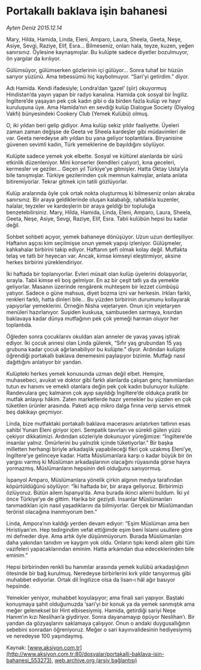 # Portakallı baklava işin bahanesi

*Ayten Deniz 2015.12.14*

<div class="pNewsDetailMainContent ctx_content" itemprop="articleBody">
 <p>
  Mary, Hilda, Hamida, Linda, Eleni, Amparo, Laura, Sheela, Geeta, Neşe, Asiye, Sevgi, Raziye, Elif, Esra… Bilmeseniz, onları hala, teyze, kuzen, yeğen sanırsınız. Öylesine kaynaşmışlar. Bu kulüpte sadece diyetler bozulmuyor, ön yargılar da kırılıyor.
 </p>
 <p>
  Gülümsüyor, gülümserken gözlerinin içi gülüyor... Sonra tuhaf bir hüzün sarıyor yüzünü. Ama tebessümü hiç kaybolmuyor. “Sari’yi getirdim.” diyor.
 </p>
 <p>
  Adı Hamida. Kendi ifadesiyle; Londra’dan ‘gazel’ (şiir) okuyormuş Hindistan’da yayın yapan bir radyo kanalına. Hamida çok sosyal bir İngiliz. İngiltere’de yaşayan pek çok kadın gibi o da birden fazla kulüp ve hayır kuruluşuna üye. Ama Hamida’nın en sevdiği kulüp Dialogue Society (Diyalog Vakfı) bünyesindeki Cookery Club (Yemek Kulübü) olmuş.
 </p>
 <p>
  O, iki yıldan beri gelip gidiyor. Ama kulüp sekiz yıldır faaliyette. Üyeleri zaman zaman değişse de Geeta ve Sheela kardeşler gibi müdavimleri de var. Geeta neredeyse altı yıldan bu yana geliyor toplantılara. Biryanisine güvenen sevimli kadın, Türk yemeklerine de bayıldığını söylüyor.
 </p>
 <p>
  Kulüpte sadece yemek yok elbette. Sosyal ve kültürel alanlarda bir sürü etkinlik düzenleniyor. Mini konserler (kendileri çalıyor), kına geceleri, kermesler ve geziler... Geçen yıl Türkiye’ye gitmişler. Hatta Oktay Usta’yla bile tanışmışlar. Türkiye gezilerinden çok memnun kalmışlar, anlata anlata bitiremiyorlar. Tekrar gitmek için tatili gözlüyorlar.
 </p>
 <p>
  Kulüp aralarında öyle çok ortak nokta oluşturmuş ki bilmeseniz onları akraba sanırsınız. Bir araya geldiklerinde oluşan kalabalığı, rahatlıkla kuzenler, halalar, teyzeler ve kardeşlerin bir araya geldiği bir topluluğa benzetebilirsiniz. Mary, Hilda, Hamida, Linda, Eleni, Amparo, Laura, Sheela, Geeta, Neşe, Asiye, Sevgi, Raziye, Elif, Esra. Tabii kulübün hepsi bu kadar değil.
 </p>
 <p>
  Sohbet sohbeti açıyor, yemek bahaneye dönüşüyor. Uzun uzun dertleşiliyor. Haftanın aşçısı kim seçilmişse onun yemek yapışı izleniyor. Gülüşmeler, kahkahalar birbirini takip ediyor. Haftanın şefi olmak kolay değil. Mutfakta telaş ve tatlı bir heyecan var. Ancak, kimse kimseyi eleştirmiyor, aksine herkes birbirini yüreklendiriyor.
 </p>
 <p>
  İki haftada bir toplanıyorlar. Evleri müsait olan kulüp üyelerini dolaşıyorlar, sırayla. Tabii kimse eli boş gelmiyor. En az bir çeşit tatlı ya da yemekle geliyorlar. Masanın üzerinde rengârenk muhteşem bir lezzet cümbüşü yatıyor. Sadece o güne mahsus, diyet bozma izni var herkesin. Irkları farklı, renkleri farklı, hatta dinleri bile... Bu yüzden birbirinin durumunu kollayarak yapıyorlar yemeklerini. Örneğin Nisha vejetaryen. Onun için vejetaryen menüleri hazırlanıyor. Suşiden kuskusa, sambuseden sarmaya, kısırdan baklavaya kadar dünya mutfağının pek çok yemeği harman oluyor her toplantıda.
 </p>
 <p>
  Öğleden sonra çocuklarını okuldan alan anneler de yavaş yavaş iştirak ediyor. İki çocuk annesi olan Linda gülerek, “Sıfır yaş grubundan 15 yaş grubuna kadar çocuk ağırlanabiliyor bu kulüpte.” diyor. Ardından kulüpte öğrendiği portakallı baklava denemesini paylaşıyor bizimle. Mutfağı nasıl dağıttığını anlatıyor bir yandan.
 </p>
 <p>
  Kulüpteki herkes yemek konusunda uzman değil elbet. Hemşire, muhasebeci, avukat ve doktor gibi farklı alanlarda çalışan genç hanımlardan tutun ev hanımı ve emekli olanlara değin pek çok kadın bulunuyor kulüpte. Randevulara geç kalmanın çok ayıp sayıldığı İngiltere’de oldukça pratik bir mutfak anlayışı hâkim. Zaten marketlerde hazır yemekler bu yüzden en çok tüketilen ürünler arasında. Paketi açıp mikro dalga fırına verip servis etmek beş dakikayı geçmiyor.
 </p>
 <p>
  Linda, bize mutfaktaki portakallı baklava macerasını anlatırken tatlının esas sahibi Yunan Eleni giriyor içeri. Sempatik tavırları ve sürekli gülen yüzü çekiyor dikkatimizi. Ardından sözleriyle dokunuyor yüreğimize: “İngiltere’de insanlar yalnız. Ömürlerini bu yalnızlık içinde tüketiyorlar.” Bir başka milletten herhangi biriyle arkadaşlık yapabileceği fikri çok uzakmış Eleni’ye, İngiltere’ye gelinceye kadar. Hatta Müslümanlara karşı o kadar büyük bir ön yargısı varmış ki Müslüman arkadaşlarının olacağını rüyasında görse hayra yormazmış. Müslümanların hepsinin deli olduğunu sanıyormuş.
 </p>
 <p>
  İspanyol Amparo, Müslümanlara yönelik çirkin algının medya tarafından köpürtüldüğünü söylüyor: “İki haftada bir, bir araya geliyoruz. Birbirimizi özlüyoruz. Bütün ailem İspanya’da. Ama burada ikinci ailemi buldum. İki yıl önce Türkiye’ye de gittim. Harika bir geziydi. İnsanlar Müslümanları tanımadıkları için nasıl yaşadıklarını da bilmiyorlar. Gerçek bir Müslümandan terörist olacağına inanmıyorum ben.”
 </p>
 <p>
  Linda, Ampora’nın kaldığı yerden devam ediyor: “Eşim Müslüman ama ben Hıristiyan’ım. Hep tedirgindim vefat ettiğimde eşim beni İslami usullere göre mi defneder diye. Ama artık öyle düşünmüyorum. Burada Müslümanları daha yakından tanıdım ve kaygım yok oldu. Onların tıpkı kendi ailem gibi tüm vazifeleri yapacaklarından eminim. Hatta arkamdan dua edeceklerinden bile eminim.”
 </p>
 <p>
  Hepsi birbirinden renkli bu hanımlar arasında yemek kulübü arkadaşlığının ötesinde bir bağ kurulmuş. Neredeyse birbirlerini kırk yıldır tanıyormuş gibi muhabbet ediyorlar. Ortak dil İngilizce olsa da lisan-ı hâl ağır basıyor hepsinde.
 </p>
 <p>
  Yemekler yeniyor, muhabbet koyulaşıyor; ama finali sari yapıyor. Baştaki konuşmaya şahit olduğumuzda ‘sari’yi bir konuk ya da yemek sanmıştık ama meğer geleneksel bir Hint elbisesiymiş. Hamida, getirdiği sariyi Neşe Hanım’ın kızı Neslihan’a giydiriyor. Sonra dayanamayıp öpüyor Neslihan’ı. Bir yandan da gözyaşlarını saklamaya çalışıyor. Onun o andaki duygusallığının sebebini sonradan öğreniyoruz. Meğer o sari kayınvalidesinin hediyesiymiş ve neredeyse 100 yaşındaymış.
 </p>
</div>


Kaynak: [www.aksiyon.com.tr](http://www.aksiyon.com.tr:80/dosyalar/portakalli-baklava-isin-bahanesi_553273), [web.archive.org (arşiv bağlantısı)](http://web.archive.org/web/20151219161548/http://www.aksiyon.com.tr:80/dosyalar/portakalli-baklava-isin-bahanesi_553273)
